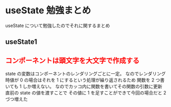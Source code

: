 # useState 勉強まとめ

useState について勉強したのでそれに関するまとめ

## useState1

## <font color="Red">**コンポーネントは頭文字を大文字で作成する**</font>

state の変数はコンポーネントのレンダリングごとに一定。
なのでレンダリング時値が 0 の場合はそれを 1 にするという処理が繰り返されるため
関数を 2 つ書いても 1 しか増えない。
なのでカッコ内に関数を書いてその関数の引数に更新直前の state の値を渡すことで
その値に 1 を足すことができて今回の場合だと 2 づつ増えた
